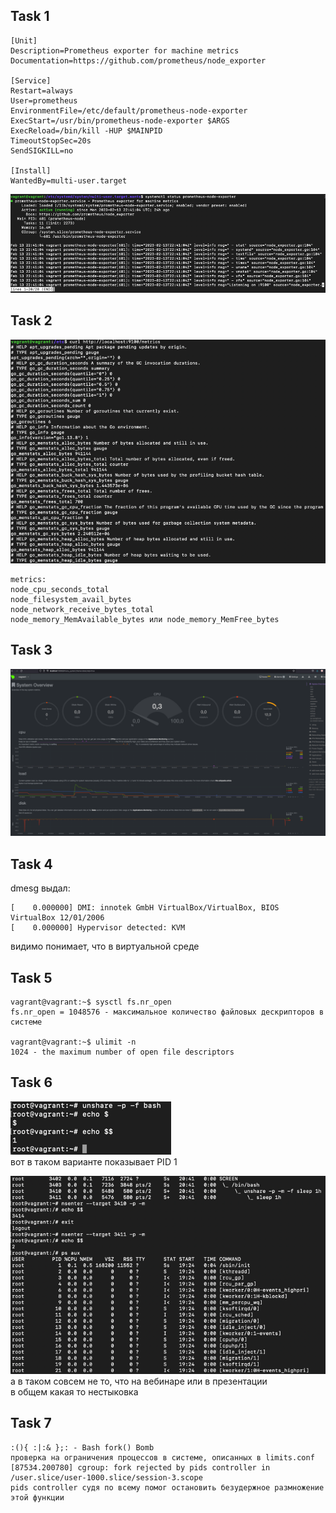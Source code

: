 ## Task 1
```
[Unit]
Description=Prometheus exporter for machine metrics
Documentation=https://github.com/prometheus/node_exporter

[Service]
Restart=always
User=prometheus
EnvironmentFile=/etc/default/prometheus-node-exporter
ExecStart=/usr/bin/prometheus-node-exporter $ARGS
ExecReload=/bin/kill -HUP $MAINPID
TimeoutStopSec=20s
SendSIGKILL=no

[Install]
WantedBy=multi-user.target
```
![img_12.png](img_12.png)

## Task 2
![img_11.png](img_11.png)
```commandline
metrics:
node_cpu_seconds_total 
node_filesystem_avail_bytes
node_network_receive_bytes_total
node_memory_MemAvailable_bytes или node_memory_MemFree_bytes
```
## Task 3

![img_9.png](img_9.png)

## Task 4
dmesg выдал:
```
[    0.000000] DMI: innotek GmbH VirtualBox/VirtualBox, BIOS VirtualBox 12/01/2006
[    0.000000] Hypervisor detected: KVM
```
видимо понимает, что в виртуальной среде

## Task 5
```
vagrant@vagrant:~$ sysctl fs.nr_open
fs.nr_open = 1048576 - максимальное количество файловых дескрипторов в системе

vagrant@vagrant:~$ ulimit -n
1024 - the maximum number of open file descriptors
```

## Task 6
![img_15.png](img_15.png)  
вот в таком варианте показывает PID 1

![img_14.png](img_14.png)  
а в таком совсем не то, что на вебинаре или в презентации  
в общем какая то нестыковка

## Task 7
```
:(){ :|:& };: - Bash fork() Bomb
проверка на ограничения процессов в системе, описанных в limits.conf
[87534.200780] cgroup: fork rejected by pids controller in /user.slice/user-1000.slice/session-3.scope
pids controller судя по всему помог остановить безудержное размножение этой функции
```